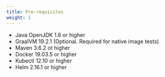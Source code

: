 ```yaml
---
title: Pre-requisites
weight: 1
---
```


* Java OpenJDK 1.8 or higher
* GraalVM 19.2.1 (Optional. Required for native image tests)
* Maven 3.6.2 ot higher
* Docker 19.03.5 or higher
* Kubectl 12.10 or higher
* Helm 2.16.1 or higher


